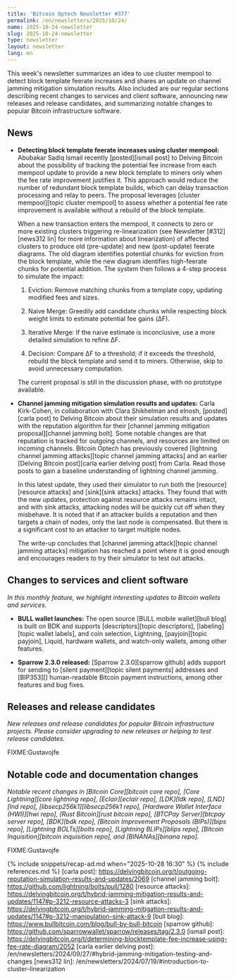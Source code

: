 ```yaml
---
title: 'Bitcoin Optech Newsletter #377'
permalink: /en/newsletters/2025/10/24/
name: 2025-10-24-newsletter
slug: 2025-10-24-newsletter
type: newsletter
layout: newsletter
lang: en
---
```

This week's newsletter summarizes an idea to use cluster mempool to detect
block template feerate increases and shares an update on channel jamming
mitigation simulation results. Also included are our regular sections
describing recent changes to services and client software, announcing
new releases and release candidates, and summarizing notable changes to
popular Bitcoin infrastructure software.

## News

- **Detecting block template feerate increases using cluster mempool:** Abubakar
  Sadiq Ismail recently [posted][ismail post] to Delving Bitcoin about the
  possibility of tracking the potential fee increase from each mempool update to
  provide a new block template to miners only when the fee rate improvement
  justifies it. This approach would reduce the number of redundant block
  template builds, which can delay transaction processing and relay to peers.
  The proposal leverages [cluster mempool][topic cluster mempool] to assess
  whether a potential fee rate improvement is available without a rebuild of the
  block template.

  When a new transaction enters the mempool, it connects to zero or more
  existing clusters triggering re-linearization (see Newsletter [#312][news312
  lin] for more information about linearization) of affected clusters to produce
  old (pre-update) and new (post-update) feerate diagrams. The old diagram
  identifies potential chunks for eviction from the block template, while the
  new diagram identifies high-feerate chunks for potential addition. The system
  then follows a 4-step process to simulate the impact:

  1. Eviction: Remove matching chunks from a template copy, updating modified
     fees and sizes.

  2. Naive Merge: Greedily add candidate chunks while respecting block weight
     limits to estimate potential fee gains (ΔF).

  3. Iterative Merge: If the naive estimate is inconclusive, use a more detailed
     simulation to refine ΔF.

  4. Decision: Compare ΔF to a threshold; if it exceeds the threshold, rebuild
     the block template and send it to miners. Otherwise, skip to avoid
     unnecessary computation.

  The current proposal is still in the discussion phase, with no prototype
  available.

- **Channel jamming mitigation simulation results and updates:** Carla
  Kirk-Cohen, in collaboration with Clara Shikhelman and elnosh, [posted][carla
  post] to Delving Bitcoin about their simulation results and updates with the
  reputation algorithm for their [channel jamming mitigation proposal][channel
  jamming bolt]. Some notable changes are that reputation is tracked for
  outgoing channels, and resources are limited on incoming channels. Bitcoin
  Optech has previously covered [lightning channel jamming attacks][topic
  channel jamming attacks] and an earlier [Delving Bitcoin post][carla earlier
  delving post] from Carla. Read those posts to gain a baseline understanding of
  lightning channel jamming.

  In this latest update, they used their simulator to run both the
  [resource][resource attacks] and [sink][sink attacks] attacks. They found that
  with the new updates, protection against resource attacks remains intact, and
  with sink attacks, attacking nodes will be quickly cut off when they
  misbehave. It is noted that if an attacker builds a reputation and then
  targets a chain of nodes, only the last node is compensated. But there is a
  significant cost to an attacker to target multiple nodes.

  The write-up concludes that [channel jamming attack][topic channel jamming
  attacks] mitigation has reached a point where it is good enough and encourages
  readers to try their simulator to test out attacks.

## Changes to services and client software

*In this monthly feature, we highlight interesting updates to Bitcoin
wallets and services.*

- **BULL wallet launches:**
  The open source [BULL mobile wallet][bull blog] is built on BDK and supports [descriptors][topic
  descriptors], [labeling][topic wallet labels], and coin selection, Lightning,
  [payjoin][topic payjoin], Liquid, hardware wallets, and watch-only wallets, among
  other features.

- **Sparrow 2.3.0 released:**
  [Sparrow 2.3.0][sparrow github] adds support for sending to [silent
  payment][topic silent payments] addresses and [BIP353][] human-readable
  Bitcoin payment instructions, among other features and bug fixes.

## Releases and release candidates

_New releases and release candidates for popular Bitcoin infrastructure
projects.  Please consider upgrading to new releases or helping to test
release candidates._

FIXME:Gustavojfe

## Notable code and documentation changes

_Notable recent changes in [Bitcoin Core][bitcoin core repo], [Core
Lightning][core lightning repo], [Eclair][eclair repo], [LDK][ldk repo],
[LND][lnd repo], [libsecp256k1][libsecp256k1 repo], [Hardware Wallet
Interface (HWI)][hwi repo], [Rust Bitcoin][rust bitcoin repo], [BTCPay
Server][btcpay server repo], [BDK][bdk repo], [Bitcoin Improvement
Proposals (BIPs)][bips repo], [Lightning BOLTs][bolts repo],
[Lightning BLIPs][blips repo], [Bitcoin Inquisition][bitcoin inquisition
repo], and [BINANAs][binana repo]._

FIXME:Gustavojfe

{% include snippets/recap-ad.md when="2025-10-28 16:30" %}
{% include references.md %}
[carla post]: https://delvingbitcoin.org/t/outgoing-reputation-simulation-results-and-updates/2069
[channel jamming bolt]: https://github.com/lightning/bolts/pull/1280
[resource attacks]: https://delvingbitcoin.org/t/hybrid-jamming-mitigation-results-and-updates/1147#p-3212-resource-attacks-3
[sink attacks]: https://delvingbitcoin.org/t/hybrid-jamming-mitigation-results-and-updates/1147#p-3212-manipulation-sink-attack-9
[bull blog]: https://www.bullbitcoin.com/blog/bull-by-bull-bitcoin
[sparrow github]: https://github.com/sparrowwallet/sparrow/releases/tag/2.3.0
[ismail post]: https://delvingbitcoin.org/t/determining-blocktemplate-fee-increase-using-fee-rate-diagram/2052
[carla earlier delving post]: /en/newsletters/2024/09/27/#hybrid-jamming-mitigation-testing-and-changes
[news312 lin]: /en/newsletters/2024/07/19/#introduction-to-cluster-linearization
